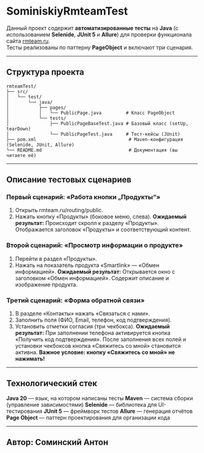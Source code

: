 # SominiskiyRmteamTest

Данный проект содержит **автоматизированные тесты** на **Java** (с использованием **Selenide**, **JUnit 5** и **Allure**) для проверки функционала сайта [rmteam.ru](https://www.rmteam.ru/routing/public).  
Тесты реализованы по паттерну **PageObject** и включают три сценария.

---

## Структура проекта

```plaintext
rmteamTest/
├── src/
│   └── test/
│       └── java/
│           ├── pages/
│           │   └── PublicPage.java         # Класс PageObject
│           └── tests/
│               ├── PublicPageBaseTest.java # Базовый класс (setUp, tearDown)
│               └── PublicPageTest.java     # Тест-кейсы (JUnit)
├── pom.xml                                  # Maven-конфигурация (Selenide, JUnit, Allure)
└── README.md                                # Документация (вы читаете её)
```

---

## Описание тестовых сценариев

### Первый сценарий: «Работа кнопки „Продукты“»

1. Открыть rmteam.ru/routing/public.
2. Нажать кнопку «Продукты» (боковое меню, слева).
**Ожидаемый результат:**
Происходит скролл к разделу «Продукты».
Отображается заголовок «Продукты» и соответствующий контент.

### Второй сценарий: «Просмотр информации о продукте»

1. Перейти в раздел «Продукты».
2. Нажать на показатель продукта «Smartlink» — «Обмен информацией».
**Ожидаемый результат:**
Открывается окно с заголовком «Обмен информацией».
Содержит описание и изображение продукта.

### Третий сценарий: «Форма обратной связи»
1. В разделе «Контакты» нажать «Связаться с нами».
2. Заполнить поля (ФИО, Email, телефон, код подтверждения).
3. Установить отметки согласия (три чекбокса).
**Ожидаемый результат:**
При заполнении телефона активируется кнопка «Получить код подтверждения».
После заполнения всех полей и установки чекбоксов кнопка «Свяжитесь со мной» становится активна.
**Важное условие: кнопку «Свяжитесь со мной» не нажимать!**

---

## Технологический стек

**Java 20** — язык, на котором написаны тесты
**Maven** — система сборки (управление зависимостями)
**Selenide** — библиотека для UI-тестирования
**JUnit 5** — фреймворк тестов
**Allure** — генерация отчётов
**Page Object** — паттерн проектирования для организации кода

---

## Автор: Соминский Антон
